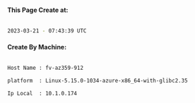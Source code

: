 
   
#### This Page Create at:

```bash

2023-03-21 - 07:43:39 UTC

```

#### Create By Machine:

```bash

Host Name : fv-az359-912

platform  : Linux-5.15.0-1034-azure-x86_64-with-glibc2.35

Ip Local  : 10.1.0.174

```

